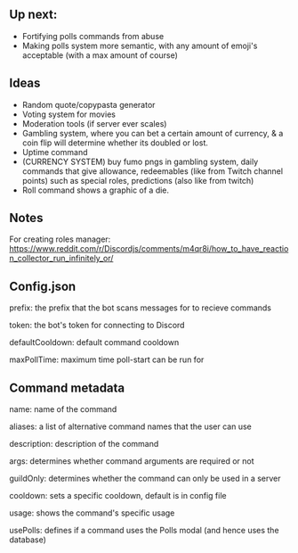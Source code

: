 ## Up next:

* Fortifying polls commands from abuse
* Making polls system more semantic, with any amount of emoji's acceptable (with a max amount of course)

## Ideas

* Random quote/copypasta generator
* Voting system for movies
* Moderation tools (if server ever scales)
* Gambling system, where you can bet a certain amount of currency, & a coin flip will determine whether its doubled or lost.
* Uptime command
* (CURRENCY SYSTEM) buy fumo pngs in gambling system, daily commands that give allowance, redeemables (like from Twitch channel points) such as special roles, predictions (also like from twitch)
* Roll command shows a graphic of a die.

## Notes

For creating roles manager: https://www.reddit.com/r/Discordjs/comments/m4qr8i/how_to_have_reaction_collector_run_infinitely_or/

## Config.json

prefix: <string> the prefix that the bot scans messages for to recieve commands

token: <string> the bot's token for connecting to Discord

defaultCooldown: <int> default command cooldown

maxPollTime: <int> maximum time poll-start can be run for

## Command metadata

name: <string> name of the command

aliases: <array> a list of alternative command names that the user can use

description: <string> description of the command

args: <boolean> determines whether command arguments are required or not

guildOnly: <boolean> determines whether the command can only be used in a server

cooldown: <int> sets a specific cooldown, default is in config file

usage: <string> shows the command's specific usage

usePolls: defines if a command uses the Polls modal (and hence uses the database)
